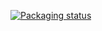 [![Packaging status](https://repology.org/badge/vertical-allrepos/icewm.svg)](https://repology.org/project/icewm/versions)
